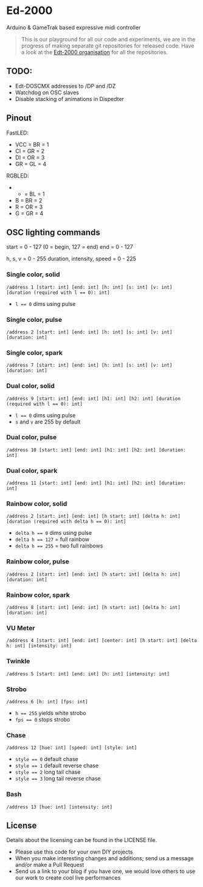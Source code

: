 # Ed-2000
Arduino &amp; GameTrak based expressive midi controller

>This is our playground for all our code and experiments, we are in the progress of making separate git repositories for released code. Have a look at the [Edt-2000 organisation](https://github.com/Edt-2000) for all the repositories.

## TODO:

- Edt-DOSCMX addresses to /DP and /DZ
- Watchdog on OSC slaves
- Disable stacking of animations in Dispedter

## Pinout

FastLED:

- VCC = BR = 1
- CI = GR = 2
- DI = OR = 3
- GR = GL = 4

RGBLED:

- + = BL = 1
- B = BR = 2
- R = OR = 3
- G = GR = 4

## OSC lighting commands

start = 0 - 127 (0 = begin, 127 = end)
end = 0 - 127

h, s, v = 0 - 255
duration, intensity, speed = 0 - 225


### Single color, solid
`/address 1 [start: int] [end: int] [h: int] [s: int] [v: int] [duration (required with l == 0): int]`

- `l == 0` dims using pulse

### Single color, pulse
`/address 2 [start: int] [end: int] [h: int] [s: int] [v: int] [duration: int]`

### Single color, spark
`/address 7 [start: int] [end: int] [h: int] [s: int] [v: int] [duration: int]`

### Dual color, solid
`/address 9 [start: int] [end: int] [h1: int] [h2: int] [duration (required with l == 0): int]`

- `l == 0` dims using pulse
- `s` and `v` are 255 by default

### Dual color, pulse
`/address 10 [start: int] [end: int] [h1: int] [h2: int] [duration: int]`

### Dual color, spark
`/address 11 [start: int] [end: int] [h1: int] [h2: int] [duration: int]`

### Rainbow color, solid
`/address 2 [start: int] [end: int] [h start: int] [delta h: int] [duration (required with delta h == 0): int]`

- `delta h == 0` dims using pulse
- `delta h == 127` = full rainbow
- `delta h == 255` = two full rainbows

### Rainbow color, pulse
`/address 2 [start: int] [end: int] [h start: int] [delta h: int] [duration: int]`

### Rainbow color, spark
`/address 8 [start: int] [end: int] [h start: int] [delta h: int] [duration: int]`

### VU Meter
`/address 4 [start: int] [end: int] [center: int] [h start: int] [delta h: int] [intensity: int]`

### Twinkle
`/address 5 [start: int] [end: int] [h: int] [intensity: int]`

### Strobo
`/address 6 [h: int] [fps: int]`

- `h == 255` yields white strobo
- `fps == 0` stops strobo

### Chase
`/address 12 [hue: int] [speed: int] [style: int]`

- `style == 0` default chase
- `style == 1` default reverse chase
- `style == 2` long tail chase
- `style == 3` long tail reverse chase

### Bash
`/address 13 [hue: int] [intensity: int]`

## License

Details about the licensing can be found in the LICENSE file.

- Please use this code for your own DIY projects
- When you make interesting changes and additions; send us a message and/or make a Pull Request
- Send us a link to your blog if you have one, we would love others to use our work to create cool live performances
